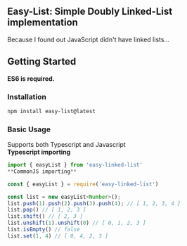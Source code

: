 ## **Easy-List**: Simple Doubly Linked-List implementation
Because I found out JavaScript didn't have linked lists...  
## Getting Started
**ES6 is required.**  
### Installation  
```bash
npm install easy-list@latest
```
### Basic Usage
Supports both Typescript and Javascript  
**Typescript importing**
```typescript
import { easyList } from 'easy-linked-list'
**CommonJS importing**
```
```javascript
const { easyList } = require('easy-linked-list')
```
```javascript
const list = new easyList<Number>();
list.push(1).push(2).push(3).push(4); // [ 1, 2, 3, 4 ]
list.pop() // [ 1, 2, 3 ]
list.shift() // [ 2, 3 ]
list.unshift(1).unshift(0) // [ 0, 1, 2, 3 ]
list.isEmpty() // false
list.set(1, 4) // [ 0, 4, 2, 3 ]
```
